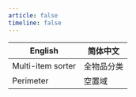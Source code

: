 ```yaml
---
article: false
timeline: false
---
```

| English           | 简体中文   |
|-------------------|------------|
| Multi-item sorter | 全物品分类 |
| Perimeter         | 空置域     |
